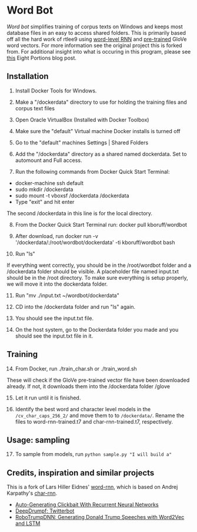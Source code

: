 # Word Bot
_Word bot_ simplifies training of corpus texts on Windows and keeps most database files in an easy to access shared folders. This is primarily based off all the hard work of rtlee9 using [word-level RNN](https://github.com/larspars/word-rnn) and [pre-trained](http://nlp.stanford.edu/projects/glove/) GloVe  word vectors. For more information see the original project this is forked from. For additional insight into what is occuring in this program, please see [this](https://eightportions.com/2016-11-03-Trump-bot/) Eight Portions blog post.


## Installation

1. Install Docker Tools for Windows.
2. Make a "/dockerdata" directory to use for holding the training files and corpus text files
3. Open Oracle VirtualBox (Installed with Docker Toolbox)
4. Make sure the "default" Virtual machine Docker installs is turned off
5. Go to the "default" machines Settings | Shared Folders
6. Add the "/dockerdata" directory as a shared named dockerdata. Set to automount and Full access.

7. Run the following commands from Docker Quick Start Terminal:

* docker-machine ssh default
* sudo mkdir /dockerdata
* sudo mount -t vboxsf /dockerdata /dockerdata
* Type "exit" and hit enter

The second /dockerdata in this line is for the local directory.

8. From the Docker Quick Start Terminal run: docker pull kboruff/wordbot
9. After download, run docker run -v '/dockerdata/:/root/wordbot/dockerdata' -ti kboruff/wordbot bash

10. Run "ls"

If everything went correctly, you should be in the /root/wordbot folder and a /dockerdata folder should be visible. A placeholder file named input.txt should be in the /root directory. To make sure everything is setup properly, we will move it into the dockerdata folder.

11. Run "mv ./input.txt ~/wordbot/dockerdata"

11. CD into the /dockerdata folder and run "ls" again.

12. You should see the input.txt file.

13. On the host system, go to the Dockerdata folder you made and you should see the input.txt file in it.

## Training

14. From Docker, run ./train_char.sh or ./train_word.sh

These will check if the GloVe pre-trained vector file have been downloaded already. If not, it downloads them into the /dockerdata folder /glove

15. Let it run until it is finished.

16. Identify the best word and character level models in the `/cv_char_caps_256_2/` and move them to to `/dockerdata/`. Rename the files to word-rnn-trained.t7 and char-rnn-trained.t7, respectively.

## Usage: sampling

17. To sample from models, run `python sample.py "I will build a"`



## Credits, inspiration and similar projects
This is a fork of Lars Hiller Eidnes' [word-rnn](https://github.com/larspars/word-rnn), which is based on Andrej Karpathy's [char-rnn](https://github.com/karpathy/char-rnn).

* [Auto-Generating Clickbait With Recurrent Neural Networks](https://larseidnes.com/2015/10/13/auto-generating-clickbait-with-recurrent-neural-networks/)
* [DeepDrumpf: Twitterbot](https://www.csail.mit.edu/deepdrumpf)
* [RoboTrumpDNN: Generating Donald Trump Speeches with Word2Vec and LSTM](https://github.com/ppramesi/RoboTrumpDNN)
